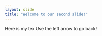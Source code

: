 ```yaml
---
layout: slide
title: "Welcome to our second slide!"
---
```

Here is my tex
Use the left arrow to go back!

